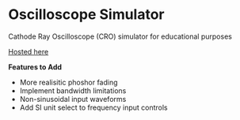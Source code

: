 # Oscilloscope Simulator
Cathode Ray Oscilloscope (CRO) simulator for educational purposes

[Hosted here](https://rh-gcc.github.io/oscilloscope-simulator/)

**Features to Add**

* More realisitic phoshor fading
* Implement bandwidth limitations
* Non-sinusoidal input waveforms
* Add SI unit select to frequency input controls
